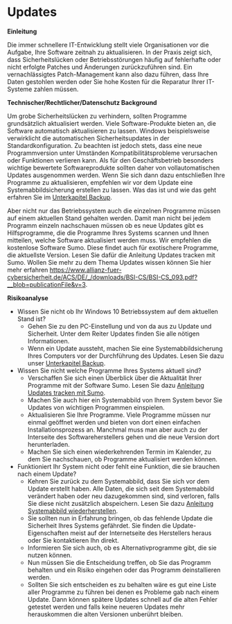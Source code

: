 # Updates
**Einleitung**

Die immer schnellere IT-Entwicklung stellt viele Organisationen vor die Aufgabe, Ihre Software zeitnah zu aktualisieren. In der Praxis zeigt sich, dass Sicherheitslücken oder Betriebsstörungen häufig auf fehlerhafte oder nicht erfolgte Patches und Änderungen zurückzuführen sind. Ein vernachlässigtes Patch-Management kann also dazu führen, dass Ihre Daten gestohlen werden oder Sie hohe Kosten für die Reparatur Ihrer IT-Systeme zahlen müssen.

**Technischer/Rechtlicher/Datenschutz Background**

Um grobe Sicherheitslücken zu verhindern, sollten Programme grundsätzlich aktualisiert werden. Viele Software-Produkte bieten an, die Software automatisch aktualisieren zu lassen. Windows beispielsweise verwirklicht die automatischen Sicherheitsupdates in der Standardkonfiguration.  Zu beachten ist jedoch stets, dass eine neue Programmversion unter Umständen Kompatibilitätsprobleme verursachen oder Funktionen verlieren kann. Als für den Geschäftsbetrieb besonders wichtige bewertete Softwareprodukte sollten daher von vollautomatischen Updates ausgenommen werden. Wenn Sie sich dann dazu entschließen Ihre Programme zu aktualisieren, empfehlen wir vor dem Update eine Systemabbildsicherung erstellen zu lassen. Was das ist und wie das geht erfahren Sie im [Unterkapitel Backup](https://github.com/FlorianWoelki/mp_it_sicherheit/blob/master/user_behaviour/backup.md).

Aber nicht nur das Betriebssystem auch die einzelnen Programme müssen auf einem aktuellen Stand gehalten werden. Damit man nicht bei jedem Programm einzeln nachschauen müssen ob es neue Updates gibt es Hilfsprogramme, die die Programme Ihres Systems scannen und Ihnen mitteilen, welche Software aktualisiert werden muss. Wir empfehlen die kostenlose Software Sumo. Diese findet auch für exotischere Programme, die aktuellste Version. Lesen Sie dafür die Anleitung Updates tracken mit Sumo. Wollen Sie mehr zu dem Thema Updates wissen können Sie hier mehr erfahren https://www.allianz-fuer-cybersicherheit.de/ACS/DE/_/downloads/BSI-CS/BSI-CS_093.pdf?__blob=publicationFile&v=3.

**Risikoanalyse**

* Wissen Sie nicht ob Ihr Windows 10 Betriebssystem auf dem aktuellen Stand ist?
  * Gehen Sie zu den PC-Einstellung und von da aus zu Update und Sicherheit. Unter dem Reiter Updates finden Sie alle nötigen Informationen.
  * Wenn ein Update aussteht, machen Sie eine Systemabbildsicherung Ihres Computers vor der Durchführung des Updates. Lesen Sie dazu unser [Unterkapitel Backup](https://github.com/FlorianWoelki/mp_it_sicherheit/blob/master/user_behaviour/backup.md).
* Wissen Sie nicht welche Programme Ihres Systems aktuell sind? 
  * Verschaffen Sie sich einen Überblick über die Aktualität Ihrer Programme mit der Software Sumo. Lesen Sie dazu [Anleitung Updates tracken mit Sumo](https://github.com/FlorianWoelki/mp_it_sicherheit/blob/master/user_behaviour/updates_instructions.md).
  * Machen Sie auch hier ein Systemabbild von Ihrem System bevor Sie Updates von wichtigen Programmen einspielen.
  * Aktualisieren Sie Ihre Programme. Viele Programme müssen nur einmal geöffnet werden und bieten von dort einen einfachen Installationsprozess an. Manchmal muss man aber auch zu der Interseite des Softwareherstellers gehen und die neue Version dort herunterladen.
  * Machen Sie sich einen wiederkehrenden Termin im Kalender, zu dem Sie nachschauen, ob Programme aktualisiert werden können.
* Funktioniert Ihr System nicht oder fehlt eine Funktion, die sie brauchen nach einem Update?
  * Kehren Sie zurück zu dem Systemabbild, dass Sie sich vor dem Update erstellt haben. Alle Daten, die sich seit dem Systemabbild verändert haben oder neu dazugekommen sind, sind verloren, falls Sie diese nicht zusätzlich abspeichern. Lesen Sie dazu [Anleitung Systemabbild wiederherstellen](https://github.com/FlorianWoelki/mp_it_sicherheit/blob/master/user_behaviour/backup_instructions.md).
  * Sie sollten nun in Erfahrung bringen, ob das fehlende Update die Sicherheit Ihres Systems gefährdet. Sie finden die Update-Eigenschaften meist auf der Internetseite des Herstellers heraus oder Sie kontaktieren Ihn direkt.
  * Informieren Sie sich auch, ob es Alternativprogramme gibt, die sie nutzen können. 
  * Nun müssen Sie die Entscheidung treffen, ob Sie das Programm behalten und ein Risiko eingehen oder das Programm deinstallieren werden.
  * Sollten Sie sich entscheiden es zu behalten wäre es gut eine Liste aller Programme zu führen bei denen es Probleme gab nach einem Update. Dann können spätere Updates schnell auf die alten Fehler getestet werden und falls keine neueren Updates mehr herauskommen die alten Versionen unberührt bleiben.
